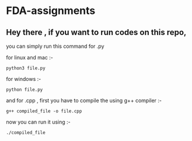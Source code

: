 # FDA-assignments


## Hey there , if you want to run codes on this repo,
you can simply run this command for .py 

for linux and mac :- 

    python3 file.py

for windows :-

    python file.py

and for .cpp , first you have to compile the using g++ compiler :-

    g++ compiled_file -o file.cpp

now you can run it using :-

    ./compiled_file
